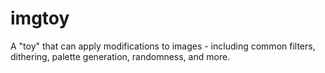 # imgtoy
A "toy" that can apply modifications to images - including common filters, dithering, palette generation, randomness, and more.
